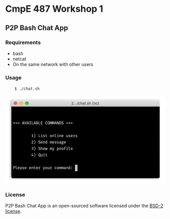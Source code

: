 
# CmpE 487 Workshop 1
## P2P Bash Chat App
### Requirements
- bash
- netcat
- On the same network with other users

### Usage
```bash
    $ ./chat.sh
```

![Main Menu](main-menu.png)

### License
P2P Bash Chat App is an open-sourced software licensed under the [BSD-2 license](https://opensource.org/licenses/BSD-2-Clause).

